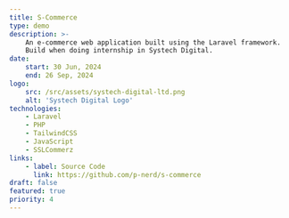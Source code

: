```yaml
---
title: S-Commerce
type: demo
description: >-
    An e-commerce web application built using the Laravel framework. 
    Build when doing internship in Systech Digital.
date:
    start: 30 Jun, 2024
    end: 26 Sep, 2024
logo:
    src: /src/assets/systech-digital-ltd.png
    alt: 'Systech Digital Logo'
technologies:
    - Laravel
    - PHP
    - TailwindCSS
    - JavaScript
    - SSLCommerz
links:
    - label: Source Code
      link: https://github.com/p-nerd/s-commerce
draft: false
featured: true
priority: 4
---
```


